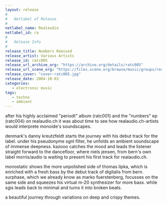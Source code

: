 ```yaml
---
layout: release
#
#   Netlabel of Release
#
netlabel_name: Realaudio
netlabel_id: ra
#
#   Release Info
#
release_title: Numbers Remixed
release_artist: Various Artists
release_id: ratc005
release_url_archive_org: "https://archive.org/details/ratc005"
release_url_scene_org: "https://files.scene.org/browse/music/groups/realaudio/"
release_cover: "cover-ratc005.jpg"
release_date: 2004-10-03
categories:
   - electronic music
tags:
   - techno
   - ambient
---
```

after his highly acclaimed "periodt" album (ratc001) and the "numbers" ep (ratc004) on realaudio.ch it was about time to see how realaudio.ch-artists would interprete monoide's soundscapes.

denmark's danny kreutzfeldt starts the journey with his debut track for the label. under his pseudonyme sgnl filter, he unfolds an ambient soundscape of immense deepness. kazooo catches the mood and leads the listener straight forward to the dancefloor, where niels jensen, from bern's own label morris/audio is waiting to present his first track for realaudio.ch.

monostatic shows the more unpolished side of thomas lipka, which is enriched with a fresh bass by the debut track of digitalis from bern.
surphase, which we already know as marko fuerstenberg, focusses on the same side and squeezes his virtual m-20 synthesizer for more bass. while sgis leads back to minimal and turns it into broken beats.

a beautiful journey through variations on deep and crispy themes.